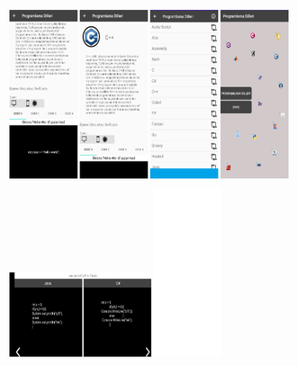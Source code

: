 <p  width="100%">
<img src="https://raw.githubusercontent.com/herre0/ProgLangsMobileApp/master/1622403189010%20(1).jpg" alt="herre" width="24%" height="300">
<img src="https://raw.githubusercontent.com/herre0/ProgLangsMobileApp/master/1622403189018%20(1).jpg" alt="herre" width="24%" height="300">
<img src="https://raw.githubusercontent.com/herre0/ProgLangsMobileApp/master/1624618923671.jpg" alt="herre" width="24%" height="300">
<img src="https://raw.githubusercontent.com/herre0/ProgLangsMobileApp/master/1624618923675.jpg" alt="herre" width="24%" height="300">
</p>
<p align="left" width="100%">
<img src="https://raw.githubusercontent.com/herre0/ProgLangsMobileApp/master/1624619498606.jpg" alt="herre" width="50%" height="150">
<img src="https://raw.githubusercontent.com/herre0/ProgLangsMobileApp/master/splash.gif" alt="herre" width="24%" height="300">

</p>
